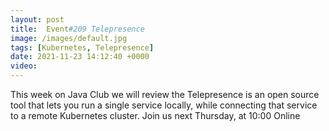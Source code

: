 ```yaml
---
layout: post
title:  Event#209 Telepresence
image: /images/default.jpg
tags: [Kubernetes, Telepresence]
date: 2021-11-23 14:12:40 +0000
video: 
---
```


This week on Java Club we will review the Telepresence is an open source tool that lets you run a single service locally, while connecting that service to a remote Kubernetes cluster.
Join us next Thursday, at 10:00 Online
